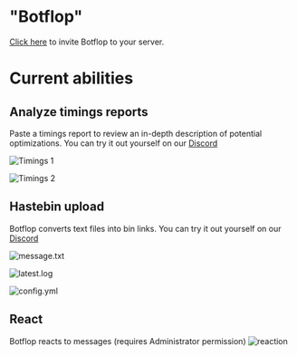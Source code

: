 # "Botflop"
[Click here](https://discord.com/api/oauth2/authorize?client_id=787929894616825867&permissions=0&scope=bot) to invite Botflop to your server.

# Current abilities
## Analyze timings reports
Paste a timings report to review an in-depth description of potential optimizations. You can try it out yourself on our [Discord](https://discord.gg/zsz3PzT)

![Timings 1](https://i.imgur.com/aJfpIzM.png)

![Timings 2](https://i.imgur.com/7JeCa1V.png)

## Hastebin upload
Botflop converts text files into bin links. You can try it out yourself on our [Discord](https://discord.gg/zsz3PzT)

![message.txt](https://i.imgur.com/Q6WIAxp.png)

![latest.log](https://i.imgur.com/Iqao6Yp.png)

![config.yml](https://i.imgur.com/bl9YqK9.png)

## React
Botflop reacts to messages (requires Administrator permission)
![reaction](https://i.imgur.com/o1swgZw.png)
